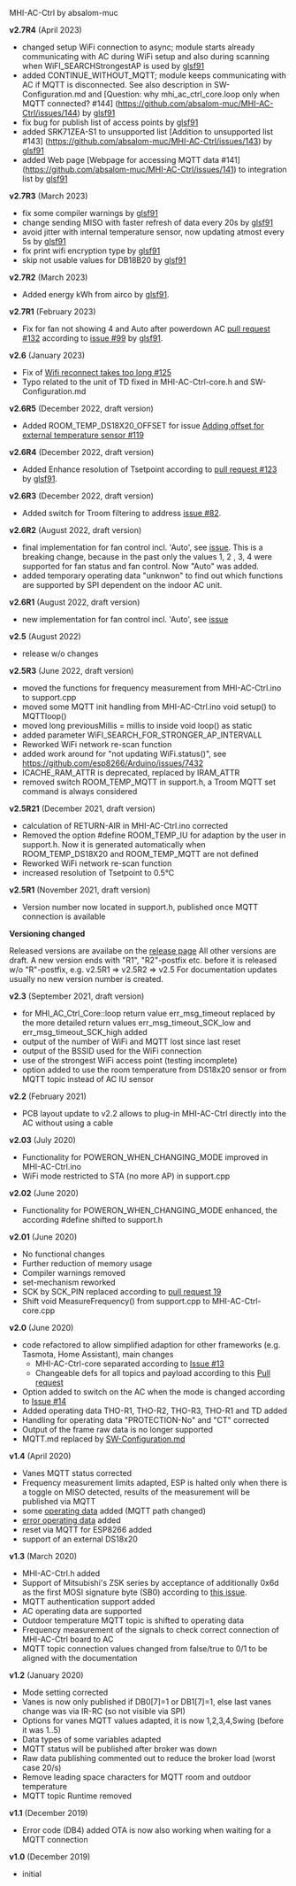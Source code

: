 MHI-AC-Ctrl by absalom-muc

**v2.7R4** (April 2023)
- changed setup WiFi connection to async; module starts already communicating with AC during WiFi setup and also during scanning when WiFI_SEARCHStrongestAP is used by [glsf91](https://github.com/glsf91)
- added CONTINUE_WITHOUT_MQTT; module keeps communicating with AC if MQTT is disconnected. See also description in SW-Configuration.md and  [Question: why mhi_ac_ctrl_core.loop only when MQTT connected? #144] (https://github.com/absalom-muc/MHI-AC-Ctrl/issues/144) by [glsf91](https://github.com/glsf91)
- fix bug for publish list of access points by [glsf91](https://github.com/glsf91)
- added SRK71ZEA-S1 to unsupported list [Addition to unsupported list #143] (https://github.com/absalom-muc/MHI-AC-Ctrl/issues/143) by [glsf91](https://github.com/glsf91)
- added Web page [Webpage for accessing MQTT data #141] (https://github.com/absalom-muc/MHI-AC-Ctrl/issues/141) to integration list by [glsf91](https://github.com/glsf91)

**v2.7R3** (March 2023)
-  fix some compiler warnings by [glsf91](https://github.com/glsf91)
-  change sending MISO with faster refresh of data every 20s by [glsf91](https://github.com/glsf91)
-  avoid jitter with internal temperature sensor, now updating atmost every 5s by [glsf91](https://github.com/glsf91)
-  fix print wifi encryption type by [glsf91](https://github.com/glsf91)
-  skip not usable values for DB18B20 by [glsf91](https://github.com/glsf91)

**v2.7R2** (March 2023)
-  Added energy kWh from airco by [glsf91](https://github.com/glsf91).

**v2.7R1** (February 2023)
-  Fix for fan not showing 4 and Auto after powerdown AC [pull request #132](https://github.com/absalom-muc/MHI-AC-Ctrl/pull/132#) according to [issue #99](https://github.com/absalom-muc/MHI-AC-Ctrl/issues/99#issuecomment-1407615341) by [glsf91](https://github.com/glsf91).

**v2.6** (January 2023)
- Fix of [Wifi reconnect takes too long #125](https://github.com/absalom-muc/MHI-AC-Ctrl/issues/125)
- Typo related to the unit of TD fixed in MHI-AC-Ctrl-core.h and SW-Configuration.md

**v2.6R5** (December 2022, draft version)
- Added ROOM_TEMP_DS18X20_OFFSET for issue [Adding offset for external temperature sensor #119](https://github.com/absalom-muc/MHI-AC-Ctrl/issues/119)

**v2.6R4** (December 2022, draft version)
- Added Enhance resolution of Tsetpoint according to [pull request #123](https://github.com/absalom-muc/MHI-AC-Ctrl/pull/123) by [glsf91](https://github.com/glsf91).

**v2.6R3** (December 2022, draft version)
- Added switch for Troom filtering to address [issue #82](https://github.com/absalom-muc/MHI-AC-Ctrl/issues/82).

**v2.6R2** (August 2022, draft version)
- final implementation for fan control incl. 'Auto', see [issue](https://github.com/absalom-muc/MHI-AC-Ctrl/issues/99). This is a breaking change, because in the past only the values 1, 2 , 3, 4 were supported for fan status and fan control. Now "Auto" was added.
- added temporary operating data "unknwon" to find out which functions are supported by SPI dependent on the indoor AC unit.

**v2.6R1** (August 2022, draft version)
- new implementation for fan control incl. 'Auto', see [issue](https://github.com/absalom-muc/MHI-AC-Ctrl/issues/99)

**v2.5** (August 2022)
- release w/o changes


**v2.5R3** (June 2022, draft version)
- moved the functions for frequency measurement from MHI-AC-Ctrl.ino to support.cpp
- moved some MQTT init handling from MHI-AC-Ctrl.ino void setup() to MQTTloop()
- moved long previousMillis = millis to inside void loop() as static
- added parameter WiFI_SEARCH_FOR_STRONGER_AP_INTERVALL
- Reworked WiFi network re-scan function
- added work around for "not updating WiFi.status()", see https://github.com/esp8266/Arduino/issues/7432
- ICACHE_RAM_ATTR is deprecated, replaced by IRAM_ATTR
- removed switch ROOM_TEMP_MQTT in support.h, a Troom MQTT set command is always considered  


**v2.5R21** (December 2021, draft version)
- calculation of RETURN-AIR in MHI-AC-Ctrl.ino corrected
- Removed the option #define ROOM_TEMP_IU for adaption by the user in support.h. Now it is generated automatically when ROOM_TEMP_DS18X20 and ROOM_TEMP_MQTT are not defined
- Reworked WiFi network re-scan function
- increased resolution of Tsetpoint to 0.5°C

**v2.5R1** (November 2021, draft version)
- Version number now located in support.h, published once MQTT connection is available

**Versioning changed**

Released versions are availabe on the [release page](https://github.com/absalom-muc/MHI-AC-Ctrl/releases)
All other versions are draft. A new version ends with "R1", "R2"-postfix etc. before it is released w/o "R"-postfix, e.g. v2.5R1 => v2.5R2 => v2.5
For documentation updates usually no new version number is created.

**v2.3** (September 2021, draft version)
- for MHI_AC_Ctrl_Core::loop return value err_msg_timeout replaced by the more detailed return values err_msg_timeout_SCK_low and err_msg_timeout_SCK_high added
- output of the number of WiFi and MQTT lost since last reset
- output of the BSSID used for the WiFi connection
- use of the strongest WiFi access point (testing incomplete)
- option added to use the room temperature from DS18x20 sensor or from MQTT topic instead of AC IU sensor

**v2.2** (February 2021)
- PCB layout update to v2.2 allows to plug-in MHI-AC-Ctrl directly into the AC without using a cable

**v2.03** (July 2020)
- Functionality for POWERON_WHEN_CHANGING_MODE improved in MHI-AC-Ctrl.ino
- WiFi mode restricted to STA (no more AP) in support.cpp

**v2.02** (June 2020)
- Functionality for POWERON_WHEN_CHANGING_MODE enhanced, the according #define shifted to support.h

**v2.01** (June 2020)
- No functional changes
- Further reduction of memory usage
- Compiler warnings removed
- set-mechanism reworked
- SCK by SCK_PIN replaced according to [pull request 19](https://github.com/absalom-muc/MHI-AC-Ctrl/pull/19)
- Shift void MeasureFrequency() from support.cpp to MHI-AC-Ctrl-core.cpp

**v2.0** (June 2020)
- code refactored to allow simplified adaption for other frameworks (e.g. Tasmota, Home Assistant), main changes
	- MHI-AC-Ctrl-core separated according to [Issue #13](https://github.com/absalom-muc/MHI-AC-Ctrl/issues/13)
	- Changeable defs for all topics and payload according to this [Pull request](https://github.com/absalom-muc/MHI-AC-Ctrl/pull/15)
- Option added to switch on the AC when the mode is changed according to [Issue #14](https://github.com/absalom-muc/MHI-AC-Ctrl/issues/14)
- Added operating data THO-R1, THO-R2, THO-R3, THO-R1 and TD added
- Handling for operating data "PROTECTION-No" and "CT" corrected
- Output of the frame raw data is no longer supported
- MQTT.md replaced by [SW-Configuration.md](SW-Configuration.md)

**v1.4** (April 2020)
- Vanes MQTT status corrected
- Frequency measurement limits adapted, ESP is halted only when there is a toggle on MISO detected, results of the measurement will be published via MQTT
- some [operating data](https://github.com/absalom-muc/MHI-AC-Ctrl/blob/master/MQTT.md#mqtt-topics-related-to-operating-data) added (MQTT path changed)
- [error operating data](https://github.com/absalom-muc/MHI-AC-Ctrl/blob/master/MQTT.md#mqtt-topics-related-to-error-data) added
- reset via MQTT for ESP8266 added
- support of an external DS18x20

**v1.3** (March 2020)
- MHI-AC-Ctrl.h added
- Support of Mitsubishi's ZSK series by acceptance of additionally 0x6d as the first MOSI signature byte (SB0) according to [this issue](https://github.com/absalom-muc/MHI-AC-Ctrl/issues/6).
- MQTT authentication support added
- AC operating data are supported
- Outdoor temperature MQTT topic is shifted to operating data
- Frequency measurement of the signals to check correct connection of MHI-AC-Ctrl board to AC
- MQTT topic connection values changed from false/true to 0/1 to be aligned with the documentation

**v1.2** (January 2020)

- Mode setting corrected
- Vanes is now only published if DB0[7]=1 or DB1[7]=1, else last vanes change was via IR-RC (so not visible via SPI)
- Options for vanes MQTT values adapted, it is now 1,2,3,4,Swing (before it was 1..5)
- Data types of some variables adapted
- MQTT status will be published after broker was down
- Raw data publishing commented out to reduce the broker load (worst case 20/s)
- Remove leading space characters for MQTT room and outdoor temperature
- MQTT topic Runtime removed

**v1.1** (December 2019)

- Error code (DB4) added
 OTA is now also working when waiting for a MQTT connection

**v1.0** (December 2019)

- initial
